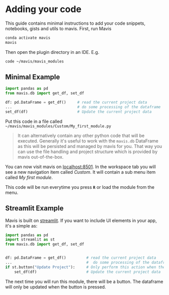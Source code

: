 # Adding your code

This guide contains minimal instructions to add your code snippets, notebooks, 
gists and utils to mavis. 
First, run Mavis

```bash    
conda activate mavis
mavis
```

Then open the plugin directory in an IDE.
E.g.

```bash    
code ~/mavis/mavis_modules
```


## Minimal Example


```python
import pandas as pd
from mavis.db import get_df, set_df

df: pd.DataFrame = get_df()     # read the current project data
...                             # do some processing of the dataframe
set_df(df)                      # Update the current project data
```

Put this code in a file called `~/mavis/mavis_modules/Custom/My_first_module.py`

>   It can alternatively contain any other python code that will be executed.
    Generally it's useful to work with the `mavis.db` DataFrame as this will be persisted
    and managed by mavis for you. That way you can use the file handling and project structure
    which is provided by mavis out-of-the-box.


You can now visit mavis on [localhost:8501](localhost:8501). 
In the workspace tab you will see a new navigation item called *Custom*.
It will contain a sub menu item called *My first module*.


This code will be run everytime you press **`R`** 
or load the module from the menu.



## Streamlit Example

Mavis is built on [streamlit](https://www.streamlit.io).
If you want to include UI elements in your app, it's a simple as:

```python
import pandas as pd
import streamlit as st
from mavis.db import get_df, set_df


df: pd.DataFrame = get_df()         # read the current project data
...                                 #  do some processing of the dataframe
if st.button("Update Project"):     # Only perform this action when the button is clicked
    set_df(df)                      # Update the current project data
```

The next time you will run this module, there will be a button. 
The dataframe will only be updated when the button is pressed. 
